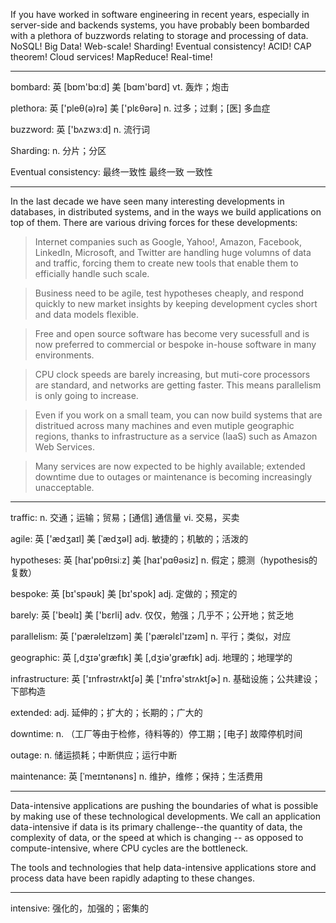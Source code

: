 If you have worked in software engineering in recent years, especially in server-side and backends systems, you have probably been bombarded with a plethora of buzzwords relating to storage and processing of data. NoSQL! Big Data! Web-scale! Sharding! Eventual consistency! ACID! CAP theorem! Cloud services! MapReduce! Real-time!

----
bombard: 英 [bɒm'bɑːd] 美 [bɑm'bɑrd] vt. 轰炸；炮击

plethora: 英 ['pleθ(ə)rə] 美 ['plɛθərə] n. 过多；过剩；[医] 多血症 

buzzword: 英 ['bʌzwɜːd] n. 流行词

Sharding: n. 分片；分区

Eventual consistency: 最终一致性  最终一致  一致性

----

In the last decade we have seen many interesting developments in databases, in distributed systems, and in the ways we build applications on top of them. There are various driving forces for these developments:

> Internet companies such as Google, Yahoo!, Amazon, Facebook, LinkedIn, Microsoft, and Twitter are handling huge volumns of data and traffic, forcing them to create new tools that enable them to efficially handle such scale.

> Business need to be agile, test hypotheses cheaply, and respond quickly to new market insights by keeping development cycles short and data models flexible.

> Free and open source software has become very sucessfull and is now preferred to commercial or bespoke in-house software in many environments.

> CPU clock speeds are barely increasing, but muti-core processors are standard, and networks are getting faster. This means parallelism is only going to increase.

> Even if you work on a small team, you can now build systems that are distritued across many machines and even mutiple geographic regions, thanks to infrastructure as a service (IaaS) such as Amazon Web Services.

> Many services are now expected to be highly available; extended downtime due to outages or maintenance is becoming increasingly unacceptable.

----

traffic: n. 交通；运输；贸易；[通信] 通信量 vi. 交易，买卖

agile: 英 ['ædʒaɪl] 美 [ˈædʒəl] adj. 敏捷的；机敏的；活泼的

hypotheses: 英 [haɪ'pɒθɪsiːz] 美 [haɪ'pɑθəsiz] n. 假定；臆测（hypothesis的复数）

bespoke: 英 [bɪ'spəʊk] 美 [bɪ'spok] adj. 定做的；预定的

barely: 英 ['beəlɪ] 美 ['bɛrli] adv. 仅仅，勉强；几乎不；公开地；贫乏地 

parallelism: 英 ['pærəlelɪzəm] 美 ['pærəlɛl'ɪzəm] n. 平行；类似，对应

geographic: 英 [,dʒɪə'græfɪk] 美 [,dʒiə'ɡræfɪk] adj. 地理的；地理学的

infrastructure: 英 ['ɪnfrəstrʌktʃə] 美 ['ɪnfrə'strʌktʃɚ] n. 基础设施；公共建设；下部构造

extended: adj. 延伸的；扩大的；长期的；广大的

downtime: n. （工厂等由于检修，待料等的）停工期；[电子] 故障停机时间

outage: n. 储运损耗；中断供应；运行中断

maintenance: 英 [ˈmeɪntənəns] n. 维护，维修；保持；生活费用

----

Data-intensive applications are pushing the boundaries of what is possible by making use of these technological developments. We call an application data-intensive if data is its primary challenge--the quantity of data, the complexity of data, or the speed at which is changing -- as opposed to compute-intensive, where CPU cycles are the bottleneck.

The tools and technologies that help data-intensive applications store and process data have been rapidly adapting to these changes.

----

intensive: 强化的，加强的；密集的
